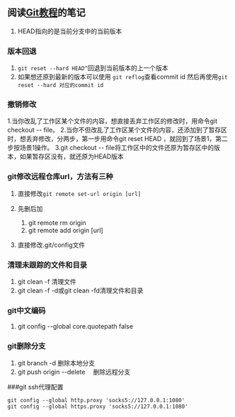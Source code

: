 
## 阅读[Git教程](https://www.liaoxuefeng.com/wiki/0013739516305929606dd18361248578c67b8067c8c017b000)的笔记

1. HEAD指向的是当前分支中的当前版本

### 版本回退

1. `git reset --hard HEAD^`回退到当前版本的上一个版本
2. 如果想还原到最新的版本可以使用 `git reflog`查看commit id 然后再使用`git reset --hard 对应的commit id`

### 撤销修改

1.当你改乱了工作区某个文件的内容，想直接丢弃工作区的修改时，用命令git checkout -- file。
2.当你不但改乱了工作区某个文件的内容，还添加到了暂存区时，想丢弃修改，分两步，第一步用命令git reset HEAD <file>，就回到了场景1，第二步按场景1操作。
3.git checkout -- file将工作区中的文件还原为暂存区中的版本，如果暂存区没有，就还原为HEAD版本

### git修改远程仓库url，方法有三种

1. 直接修改`git remote set-url origin [url]`
2. 先删后加
	1. git remote rm origin
	2. git remote add origin [url]

3. 直接修改.git/config文件

### 清理未跟踪的文件和目录

1. git clean -f 清理文件
2. git clean -f -d或git clean -fd清理文件和目录

### git中文编码

1. git config --global core.quotepath false

### git删除分支

1. git branch -d <BranchName> 删除本地分支
2. git push origin --delete <BranchName>　删除远程分支

###git ssh代理配置

```text
git config --global http.proxy 'socks5://127.0.0.1:1080' 
git config --global https.proxy 'socks5://127.0.0.1:1080'
```

